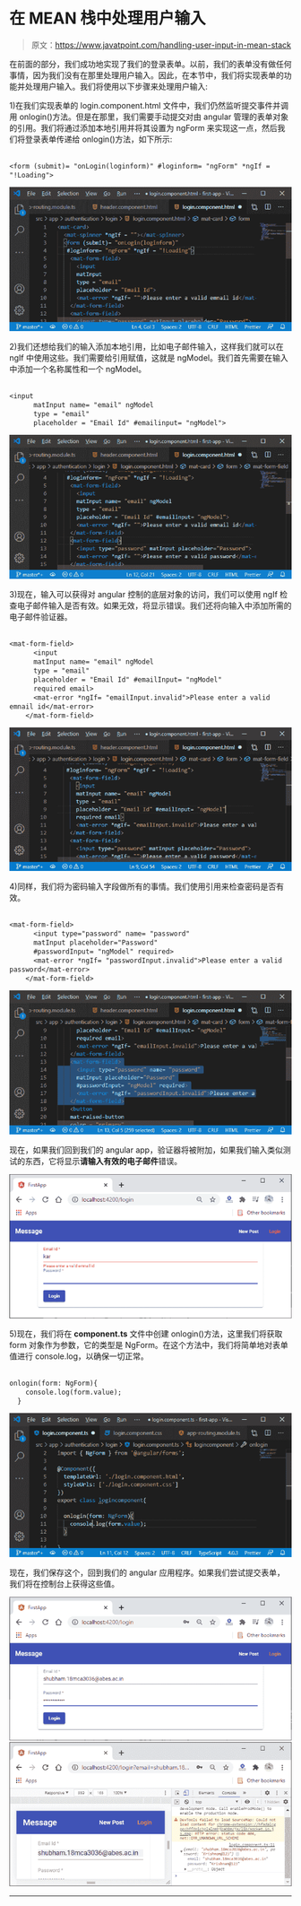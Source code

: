 # 在 MEAN 栈中处理用户输入

> 原文：<https://www.javatpoint.com/handling-user-input-in-mean-stack>

在前面的部分，我们成功地实现了我们的登录表单。以前，我们的表单没有做任何事情，因为我们没有在那里处理用户输入。因此，在本节中，我们将实现表单的功能并处理用户输入。我们将使用以下步骤来处理用户输入:

1)在我们实现表单的 login.component.html 文件中，我们仍然监听提交事件并调用 onlogin()方法。但是在那里，我们需要手动提交对由 angular 管理的表单对象的引用。我们将通过添加本地引用并将其设置为 ngForm 来实现这一点，然后我们将登录表单传递给 onlogin()方法，如下所示:

```

<form (submit)= "onLogin(loginform)" #loginform= "ngForm" *ngIf = "!Loading">

```

![Handling user input in MEAN Stack](img/b7dcaeef7dfd0e212ca23e4ceea1b4fb.png)

2)我们还想给我们的输入添加本地引用，比如电子邮件输入，这样我们就可以在 ngIf 中使用这些。我们需要给引用赋值，这就是 ngModel。我们首先需要在输入中添加一个名称属性和一个 ngModel。

```

<input
      matInput name= "email" ngModel
      type = "email"
      placeholder = "Email Id" #emailinput= "ngModel">

```

![Handling user input in MEAN Stack](img/644969caa1c3c181dc0dc488917bdf88.png)

3)现在，输入可以获得对 angular 控制的底层对象的访问，我们可以使用 ngIf 检查电子邮件输入是否有效。如果无效，将显示错误。我们还将向输入中添加所需的电子邮件验证器。

```

<mat-form-field>
      <input
      matInput name= "email" ngModel
      type = "email"
      placeholder = "Email Id" #emailInput= "ngModel"
      required email>
      <mat-error *ngIf= "emailInput.invalid">Please enter a valid emnail id</mat-error>
    </mat-form-field>

```

![Handling user input in MEAN Stack](img/937529531207bd4a84864bbafad425a7.png)

4)同样，我们将为密码输入字段做所有的事情。我们使用引用来检查密码是否有效。

```

<mat-form-field>
      <input type="password" name= "password"
      matInput placeholder="Password"
      #passwordInput= "ngModel" required>
      <mat-error *ngIf= "passwordInput.invalid">Please enter a valid password</mat-error>
    </mat-form-field>

```

![Handling user input in MEAN Stack](img/f8eb510acfcf1deb0d99adf199c56a98.png)

现在，如果我们回到我们的 angular app，验证器将被附加，如果我们输入类似测试的东西，它将显示**请输入有效的电子邮件**错误。

![Handling user input in MEAN Stack](img/122a4adebcd2acf16fc2daf5fcec6450.png)

5)现在，我们将在 **component.ts** 文件中创建 onlogin()方法，这里我们将获取 form 对象作为参数，它的类型是 NgForm。在这个方法中，我们将简单地对表单值进行 console.log，以确保一切正常。

```

onlogin(form: NgForm){
    console.log(form.value);
  }

```

![Handling user input in MEAN Stack](img/23d50ec65b0e23b7a3cc789ccef73f97.png)

现在，我们保存这个，回到我们的 angular 应用程序。如果我们尝试提交表单，我们将在控制台上获得这些值。

![Handling user input in MEAN Stack](img/e9d01b4a5a961f323ec70453d614ed61.png)
![Handling user input in MEAN Stack](img/7e9cb8b7a935ec65d675a6c3cd413c8b.png)

* * *